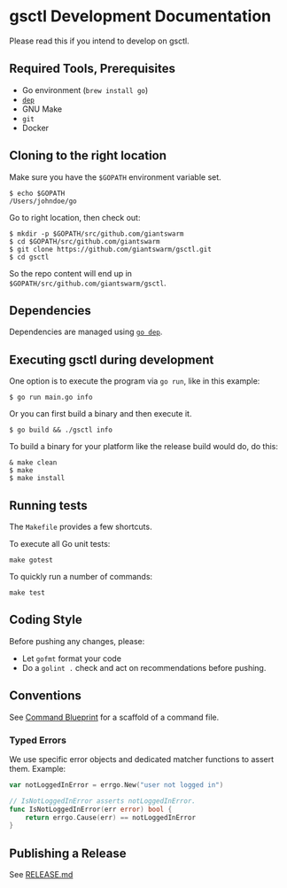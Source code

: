 # gsctl Development Documentation

Please read this if you intend to develop on gsctl.

## Required Tools, Prerequisites

- Go environment (`brew install go`)
- [`dep`](https://github.com/golang/dep)
- GNU Make
- `git`
- Docker

## Cloning to the right location

Make sure you have the `$GOPATH` environment variable set.

```nohighlight
$ echo $GOPATH
/Users/johndoe/go
```

Go to right location, then check out:

```nohighlight
$ mkdir -p $GOPATH/src/github.com/giantswarm
$ cd $GOPATH/src/github.com/giantswarm
$ git clone https://github.com/giantswarm/gsctl.git
$ cd gsctl
```

So the repo content will end up in `$GOPATH/src/github.com/giantswarm/gsctl`.

## Dependencies

Dependencies are managed using [`go dep`](https://github.com/golang/dep).

## Executing gsctl during development

One option is to execute the program via `go run`, like in this example:

```nohighlight
$ go run main.go info
```

Or you can first build a binary and then execute it.

```nohighlight
$ go build && ./gsctl info
```

To build a binary for your platform like the release build would do, do this:

```nohighlight
& make clean
$ make
$ make install
```

## Running tests

The `Makefile` provides a few shortcuts.

To execute all Go unit tests:

```nohighlight
make gotest
```

To quickly run a number of commands:

```nohighlight
make test
```

## Coding Style

Before pushing any changes, please:

- Let `gofmt` format your code
- Do a `golint .` check and act on recommendations before pushing.

## Conventions

See [Command Blueprint](https://github.com/giantswarm/gsctl/blob/master/docs/Command-Blueprint.md) for a scaffold of a command file.

### Typed Errors

We use specific error objects and dedicated matcher functions to assert them. Example:

```go
var notLoggedInError = errgo.New("user not logged in")

// IsNotLoggedInError asserts notLoggedInError.
func IsNotLoggedInError(err error) bool {
	return errgo.Cause(err) == notLoggedInError
}
```

## Publishing a Release

See [RELEASE.md](https://github.com/giantswarm/gsctl/blob/master/docs/Release.md)
